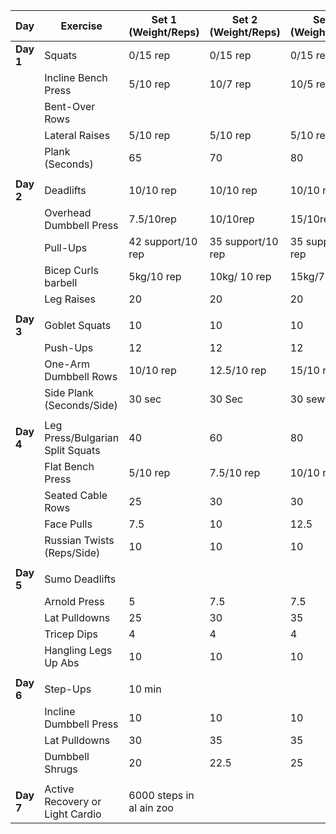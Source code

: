 | **Day**   | **Exercise**                     | **Set 1 (Weight/Reps)**  | **Set 2 (Weight/Reps)** | **Set 3 (Weight/Reps)** | **Cardio (Distance/Time)** |
| --------- | -------------------------------- | ------------------------ | ----------------------- | ----------------------- | -------------------------- |
| **Day 1** | Squats                           | 0/15 rep                 | 0/15 rep                | 0/15 rep                | Jogging: 20-30 mins        |
|           | Incline Bench Press              | 5/10 rep                 | 10/7 rep                | 10/5 rep                | 30 min/3km                 |
|           | Bent-Over Rows                   |                          |                         |                         |                            |
|           | Lateral Raises                   | 5/10 rep                 | 5/10 rep                | 5/10 rep                |                            |
|           | Plank (Seconds)                  | 65                       | 70                      | 80                      |                            |
|           |                                  |                          |                         |                         |                            |
| **Day 2** | Deadlifts                        | 10/10 rep                | 10/10 rep               | 10/10 rep               | Jogging: 20 mins           |
|           | Overhead Dumbbell Press          | 7.5/10rep                | 10/10rep                | 15/10rep                | 30 min/3.70km              |
|           | Pull-Ups                         | 42 support/10 rep        | 35 support/10 rep       | 35 support/10 rep       |                            |
|           | Bicep Curls barbell              | 5kg/10 rep               | 10kg/ 10 rep            | 15kg/7 rep              |                            |
|           | Leg Raises                       | 20                       | 20                      | 20                      |                            |
|           |                                  |                          |                         |                         |                            |
| **Day 3** | Goblet Squats                    | 10                       | 10                      | 10                      | Jogging: 20-30 mins        |
|           | Push-Ups                         | 12                       | 12                      | 12                      | 30 min/3.7km               |
|           | One-Arm Dumbbell Rows            | 10/10 rep                | 12.5/10 rep             | 15/10 rep               |                            |
|           | Side Plank (Seconds/Side)        | 30 sec                   | 30 Sec                  | 30 sewc                 |                            |
|           |                                  |                          |                         |                         |                            |
| **Day 4** | Leg Press/Bulgarian Split Squats | 40                       | 60                      | 80                      | Jogging: 20-30 mins        |
|           | Flat Bench Press                 | 5/10 rep                 | 7.5/10 rep              | 10/10 rep               | 30 min/3km                 |
|           | Seated Cable Rows                | 25                       | 30                      | 30                      |                            |
|           | Face Pulls                       | 7.5                      | 10                      | 12.5                    |                            |
|           | Russian Twists (Reps/Side)       | 10                       | 10                      | 10                      |                            |
|           |                                  |                          |                         |                         |                            |
| **Day 5** | Sumo Deadlifts                   |                          |                         |                         | Jogging: 20 mins           |
|           | Arnold Press                     | 5                        | 7.5                     | 7.5                     | 30 min/4km                 |
|           | Lat Pulldowns                    | 25                       | 30                      | 35                      |                            |
|           | Tricep Dips                      | 4                        | 4                       | 4                       |                            |
|           | Hangling Legs Up Abs             | 10                       | 10                      | 10                      |                            |
|           |                                  |                          |                         |                         |                            |
| **Day 6** | Step-Ups                         | 10 min                   |                         |                         | Jogging: 25-30 mins        |
|           | Incline Dumbbell Press           | 10                       | 10                      | 10                      | 30 min/3.5km               |
|           | Lat Pulldowns                    | 30                       | 35                      | 35                      |                            |
|           | Dumbbell Shrugs                  | 20                       | 22.5                    | 25                      |                            |
|           |                                  |                          |                         |                         |                            |
| **Day 7** | Active Recovery or Light Cardio  | 6000 steps in al ain zoo |                         |                         | Light Jogging: 20-30 mins  |
